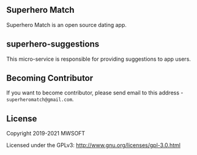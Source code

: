 ## Superhero Match
Superhero Match is an open source dating app.

## superhero-suggestions
This micro-service is responsible for providing suggestions to app users. 

## Becoming Contributor
If you want to become contributor, please send email to this address - `superheromatch@gmail.com`.

## License
Copyright 2019-2021 MWSOFT

Licensed under the GPLv3: http://www.gnu.org/licenses/gpl-3.0.html